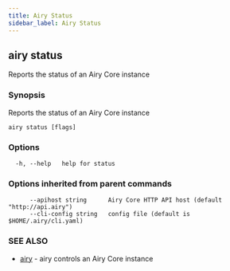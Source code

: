 ```yaml
---
title: Airy Status
sidebar_label: Airy Status
---
```


## airy status

Reports the status of an Airy Core instance

### Synopsis

Reports the status of an Airy Core instance

```
airy status [flags]
```

### Options

```
  -h, --help   help for status
```

### Options inherited from parent commands

```
      --apihost string      Airy Core HTTP API host (default "http://api.airy")
      --cli-config string   config file (default is $HOME/.airy/cli.yaml)
```

### SEE ALSO

* [airy](airy.md)	 - airy controls an Airy Core instance


